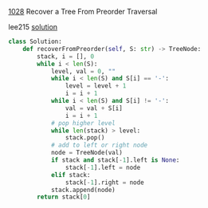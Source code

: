 [1028](https://leetcode.com/problems/recover-a-tree-from-preorder-traversal/) Recover a Tree From Preorder Traversal

lee215 [solution](https://leetcode.com/problems/recover-a-tree-from-preorder-traversal/discuss/274621/JavaC%2B%2BPython-Iterative-Stack-Solution)

```python
class Solution:
    def recoverFromPreorder(self, S: str) -> TreeNode:
        stack, i = [], 0
        while i < len(S):
            level, val = 0, ""
            while i < len(S) and S[i] == '-':
                level = level + 1
                i = i + 1
            while i < len(S) and S[i] != '-':
                val = val + S[i]
                i = i + 1
            # pop higher level
            while len(stack) > level:
                stack.pop()
            # add to left or right node
            node = TreeNode(val)
            if stack and stack[-1].left is None:
                stack[-1].left = node
            elif stack:
                stack[-1].right = node
            stack.append(node)
        return stack[0]
```